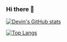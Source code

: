 ### Hi there 👋

<!--
**DevinW-sudo/DevinW-sudo** is a ✨ _special_ ✨ repository because its `README.md` (this file) appears on your GitHub profile.

Here are some ideas to get you started:

- 🔭 I’m currently working on - teaching university CS courses: Introduction to Algorithms and Data Structures (Python, Julia),
                                                                Computer Organization and Architecture (LC-3, Assembly, Machine Language), 
                                                                C++ Programming (C++, of course)
- 🌱 I’m currently learning: Julia, NLP common practices
- 👯 I’m looking to collaborate on: Computational Cognitive Narratology Research (Or anything NLP!)
- 🤔 I’m looking for help with: TBA
- 💬 Ask me about: Anything!
- 📫 How to reach me: Check the Twitter handle or my website - https://devwright.com
- 😄 Pronouns: he/him
- ⚡ Fun fact: I love playing/performing music!
-->

[![Devin's GitHub stats](github-readme-stats-devinw-sudo.vercel.app/api?username=DevinW-sudo)](https://github.com/DevinW-sudo/github-readme-stats)

[![Top Langs](github-readme-stats-devinw-sudo.vercel.app/api/top-langs/?username=DevinW-sudo&layout=compact)](https://github.com/DevinW-sudo/github-readme-stats)
